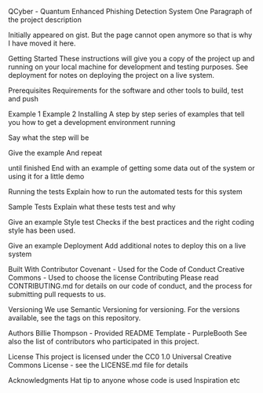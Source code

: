 QCyber - Quantum Enhanced Phishing Detection System
One Paragraph of the project description

Initially appeared on gist. But the page cannot open anymore so that is why I have moved it here.

Getting Started
These instructions will give you a copy of the project up and running on your local machine for development and testing purposes. See deployment for notes on deploying the project on a live system.

Prerequisites
Requirements for the software and other tools to build, test and push

Example 1
Example 2
Installing
A step by step series of examples that tell you how to get a development environment running

Say what the step will be

Give the example
And repeat

until finished
End with an example of getting some data out of the system or using it for a little demo

Running the tests
Explain how to run the automated tests for this system

Sample Tests
Explain what these tests test and why

Give an example
Style test
Checks if the best practices and the right coding style has been used.

Give an example
Deployment
Add additional notes to deploy this on a live system

Built With
Contributor Covenant - Used for the Code of Conduct
Creative Commons - Used to choose the license
Contributing
Please read CONTRIBUTING.md for details on our code of conduct, and the process for submitting pull requests to us.

Versioning
We use Semantic Versioning for versioning. For the versions available, see the tags on this repository.

Authors
Billie Thompson - Provided README Template - PurpleBooth
See also the list of contributors who participated in this project.

License
This project is licensed under the CC0 1.0 Universal Creative Commons License - see the LICENSE.md file for details

Acknowledgments
Hat tip to anyone whose code is used
Inspiration
etc


